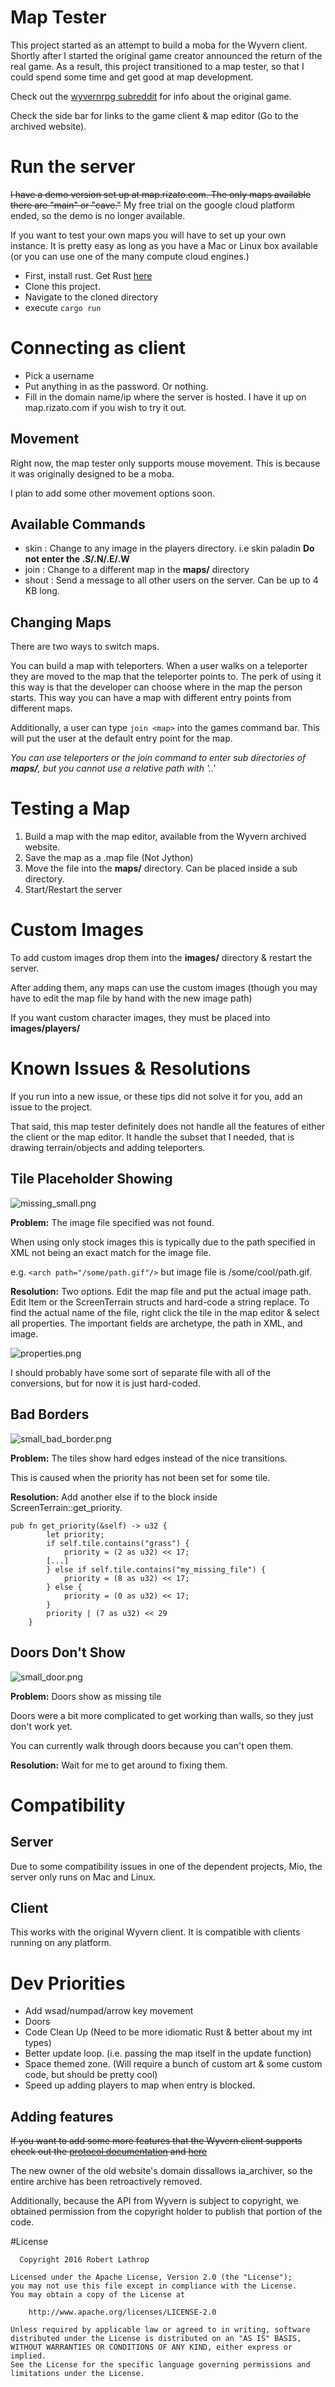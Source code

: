 # Map Tester

This project started as an attempt to build a moba for the Wyvern client. 
Shortly after I started the original game creator announced the return of the real game. 
As a result, this project transitioned to a map tester, so that I could spend some time and get good at 
map development. 

Check out the [wyvernrpg subreddit](https://reddit.com/r/wyvernrpg) for info about the original game. 

Check the side bar for links to the game client & map editor (Go to the archived website).

# Run the server

~~I have a demo version set up at map.rizato.com. The only maps available there are "main" or "cave."~~
My free trial on the google cloud platform ended, so the demo is no longer available.

If you want to test your own maps you will have to set up your own instance. 
It is pretty easy as long as you have a Mac or Linux box available (or you can use one of the many compute cloud engines.)

* First, install rust. Get Rust [here](https://www.rust-lang.org/downloads.html)
* Clone this project.
* Navigate to the cloned directory
* execute `cargo run`

# Connecting as client

* Pick a username
* Put anything in as the password. Or nothing. 
* Fill in the domain name/ip where the server is hosted. I have it up on map.rizato.com if you wish to try it out.

## Movement

Right now, the map tester only supports mouse movement. This is because it was originally designed to be a moba.

I plan to add some other movement options soon.

## Available Commands

* skin <image>: Change to any image in the players directory. i.e skin paladin **Do not enter the .S/.N/.E/.W**
* join <map>: Change to a different map in the **maps/** directory
* shout <message>: Send a message to all other users on the server. Can be up to 4 KB long. 

## Changing Maps

There are two ways to switch maps. 

You can build a map with teleporters. When a user walks on a teleporter they are moved to the map that the teleporter points to. 
The perk of using it this way is that the developer can choose where in the map the person starts. This way you can have a map with different
entry points from different maps.

Additionally, a user can type `join <map>` into the games command bar. This will put the user at the default entry point for the map. 

*You can use teleporters or the join command to enter sub directories of **maps/**, but you cannot use a relative path with '..'*

# Testing a Map

1. Build a map with the map editor, available from the Wyvern archived website. 
2. Save the map as a .map file (Not Jython)
3. Move the file into the **maps/** directory. Can be placed inside a sub directory.
4. Start/Restart the server

# Custom Images

To add custom images drop them into the **images/** directory & restart the server. 

After adding them, any maps can use the custom images (though you may have to edit the map file by hand with the new image path)

If you want custom character images, they must be placed into **images/players/**

# Known Issues & Resolutions

If you run into a new issue, or these tips did not solve it for you, add an issue to the project. 

That said, this map tester definitely does not handle all the features of either the client or the map editor. It handle the subset that I needed, that is drawing terrain/objects and adding teleporters.

## Tile Placeholder Showing
![missing_small.png](https://bitbucket.org/repo/a6rebR/images/865065102-missing_small.png)

**Problem:** The image file specified was not found.

When using only stock images this is typically due to the path specified in XML not being an exact match for the image file. 

e.g. `<arch path="/some/path.gif"/>` but image file is /some/cool/path.gif.

**Resolution:** Two options. Edit the map file and put the actual image path. Edit Item or the ScreenTerrain structs and hard-code a string replace. To find the actual name of the file, right click the tile in the map editor & select all properties. The important fields are archetype, the path in XML, and image. 

![properties.png](https://bitbucket.org/repo/a6rebR/images/3302314735-properties.png)

I should probably have some sort of separate file with all of the conversions, but for now it is just hard-coded.

## Bad Borders
![small_bad_border.png](https://bitbucket.org/repo/a6rebR/images/2731151655-small_bad_border.png)

**Problem:** The tiles show hard edges instead of the nice transitions.

This is caused when the priority has not been set for some tile.

**Resolution:** Add another else if to the block inside ScreenTerrain::get_priority. 

```
pub fn get_priority(&self) -> u32 {
        let priority;
        if self.tile.contains("grass") {
            priority = (2 as u32) << 17; 
        [...]
        } else if self.tile.contains("my_missing_file") {
            priority = (8 as u32) << 17;
        } else {
            priority = (0 as u32) << 17;
        }
        priority | (7 as u32) << 29
    }
```

## Doors Don't Show
![small_door.png](https://bitbucket.org/repo/a6rebR/images/571234984-small_door.png)

**Problem:** Doors show as missing tile

Doors were a bit more complicated to get working than walls, so they just don't work yet.

You can currently walk through doors because you can't open them.

**Resolution:** Wait for me to get around to fixing them.

# Compatibility

## Server
Due to some compatibility issues in one of the dependent projects, Mio, the server only runs on Mac and Linux.

## Client
This works with the original Wyvern client. It is compatible with clients running on any platform. 

# Dev Priorities

* Add wsad/numpad/arrow key movement
* Doors
* Code Clean Up (Need to be more idiomatic Rust & better about my int types)
* Better update loop. (i.e. passing the map itself in the update function)
* Space themed zone. (Will require a bunch of custom art & some custom code, but should be pretty cool)
* Speed up adding players to map when entry is blocked.

## Adding features

~~If you want to add some more features that the Wyvern client supports check out the [protocol documentation](http://web.archive.org/web/20101121021755/http://cabochon.com/wiz/clients) and [here](http://web.archive.org/web/20101121031823/http://cabochon.com/wiz/client_protocol)~~

The new owner of the old website's domain dissallows ia_archiver, so the entire archive has been retroactively removed.

Additionally, because the API from Wyvern is subject to copyright, we obtained permission from the copyright holder to publish that portion of the code.

#License 
```
  Copyright 2016 Robert Lathrop

Licensed under the Apache License, Version 2.0 (the "License");
you may not use this file except in compliance with the License.
You may obtain a copy of the License at

    http://www.apache.org/licenses/LICENSE-2.0

Unless required by applicable law or agreed to in writing, software
distributed under the License is distributed on an "AS IS" BASIS,
WITHOUT WARRANTIES OR CONDITIONS OF ANY KIND, either express or implied.
See the License for the specific language governing permissions and
limitations under the License.
```
